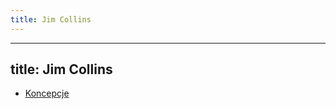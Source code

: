 ```yaml
---
title: Jim Collins
---
```


---
title: Jim Collins
---
- [Koncepcje](https://www.jimcollins.com/concepts.html)